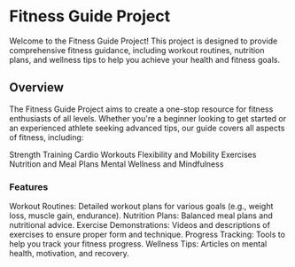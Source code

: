 <h1>Fitness Guide Project</h1>
Welcome to the Fitness Guide Project! This project is designed to provide comprehensive fitness guidance, including workout routines, nutrition plans, and wellness tips to help you achieve your health and fitness goals.

<h2>Overview</h2>
The Fitness Guide Project aims to create a one-stop resource for fitness enthusiasts of all levels. Whether you're a beginner looking to get started or an experienced athlete seeking advanced tips, our guide covers all aspects of fitness, including:

Strength Training
Cardio Workouts
Flexibility and Mobility Exercises
Nutrition and Meal Plans
Mental Wellness and Mindfulness


<h3>Features </h3>
Workout Routines: Detailed workout plans for various goals (e.g., weight loss, muscle gain, endurance).
Nutrition Plans: Balanced meal plans and nutritional advice.
Exercise Demonstrations: Videos and descriptions of exercises to ensure proper form and technique.
Progress Tracking: Tools to help you track your fitness progress.
Wellness Tips: Articles on mental health, motivation, and recovery.
